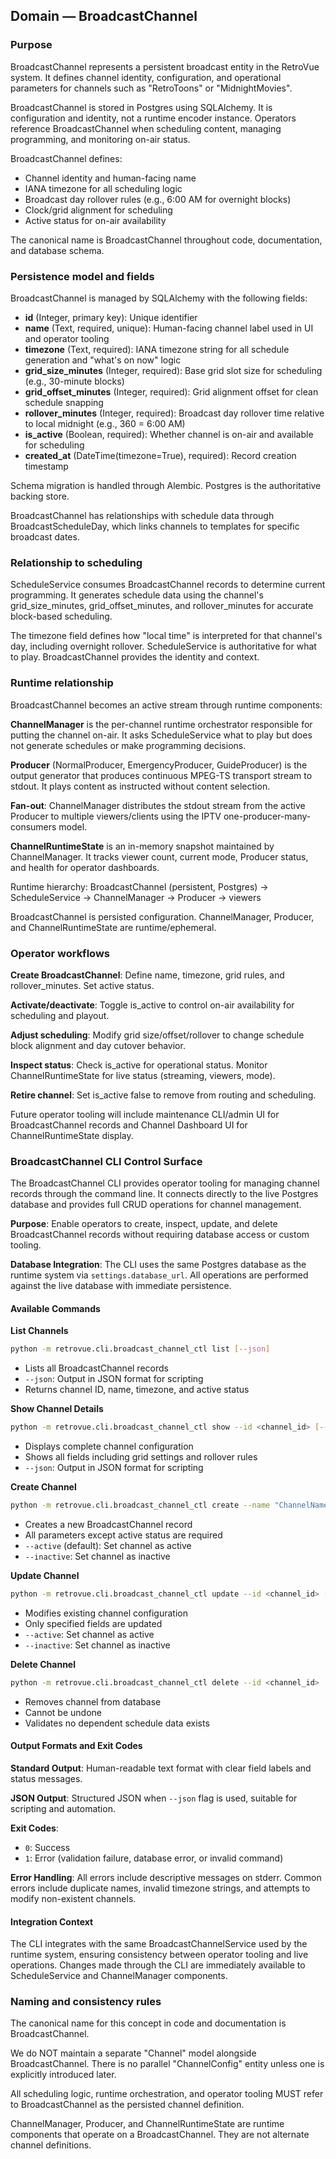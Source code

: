 ## Domain — BroadcastChannel

### Purpose

BroadcastChannel represents a persistent broadcast entity in the RetroVue system. It defines channel identity, configuration, and operational parameters for channels such as "RetroToons" or "MidnightMovies".

BroadcastChannel is stored in Postgres using SQLAlchemy. It is configuration and identity, not a runtime encoder instance. Operators reference BroadcastChannel when scheduling content, managing programming, and monitoring on-air status.

BroadcastChannel defines:

- Channel identity and human-facing name
- IANA timezone for all scheduling logic
- Broadcast day rollover rules (e.g., 6:00 AM for overnight blocks)
- Clock/grid alignment for scheduling
- Active status for on-air availability

The canonical name is BroadcastChannel throughout code, documentation, and database schema.

### Persistence model and fields

BroadcastChannel is managed by SQLAlchemy with the following fields:

- **id** (Integer, primary key): Unique identifier
- **name** (Text, required, unique): Human-facing channel label used in UI and operator tooling
- **timezone** (Text, required): IANA timezone string for all schedule generation and "what's on now" logic
- **grid_size_minutes** (Integer, required): Base grid slot size for scheduling (e.g., 30-minute blocks)
- **grid_offset_minutes** (Integer, required): Grid alignment offset for clean schedule snapping
- **rollover_minutes** (Integer, required): Broadcast day rollover time relative to local midnight (e.g., 360 = 6:00 AM)
- **is_active** (Boolean, required): Whether channel is on-air and available for scheduling
- **created_at** (DateTime(timezone=True), required): Record creation timestamp

Schema migration is handled through Alembic. Postgres is the authoritative backing store.

BroadcastChannel has relationships with schedule data through BroadcastScheduleDay, which links channels to templates for specific broadcast dates.

### Relationship to scheduling

ScheduleService consumes BroadcastChannel records to determine current programming. It generates schedule data using the channel's grid_size_minutes, grid_offset_minutes, and rollover_minutes for accurate block-based scheduling.

The timezone field defines how "local time" is interpreted for that channel's day, including overnight rollover. ScheduleService is authoritative for what to play. BroadcastChannel provides the identity and context.

### Runtime relationship

BroadcastChannel becomes an active stream through runtime components:

**ChannelManager** is the per-channel runtime orchestrator responsible for putting the channel on-air. It asks ScheduleService what to play but does not generate schedules or make programming decisions.

**Producer** (NormalProducer, EmergencyProducer, GuideProducer) is the output generator that produces continuous MPEG-TS transport stream to stdout. It plays content as instructed without content selection.

**Fan-out**: ChannelManager distributes the stdout stream from the active Producer to multiple viewers/clients using the IPTV one-producer-many-consumers model.

**ChannelRuntimeState** is an in-memory snapshot maintained by ChannelManager. It tracks viewer count, current mode, Producer status, and health for operator dashboards.

Runtime hierarchy:
BroadcastChannel (persistent, Postgres) → ScheduleService → ChannelManager → Producer → viewers

BroadcastChannel is persisted configuration. ChannelManager, Producer, and ChannelRuntimeState are runtime/ephemeral.

### Operator workflows

**Create BroadcastChannel**: Define name, timezone, grid rules, and rollover_minutes. Set active status.

**Activate/deactivate**: Toggle is_active to control on-air availability for scheduling and playout.

**Adjust scheduling**: Modify grid size/offset/rollover to change schedule block alignment and day cutover behavior.

**Inspect status**: Check is_active for operational status. Monitor ChannelRuntimeState for live status (streaming, viewers, mode).

**Retire channel**: Set is_active false to remove from routing and scheduling.

Future operator tooling will include maintenance CLI/admin UI for BroadcastChannel records and Channel Dashboard UI for ChannelRuntimeState display.

### BroadcastChannel CLI Control Surface

The BroadcastChannel CLI provides operator tooling for managing channel records through the command line. It connects directly to the live Postgres database and provides full CRUD operations for channel management.

**Purpose**: Enable operators to create, inspect, update, and delete BroadcastChannel records without requiring database access or custom tooling.

**Database Integration**: The CLI uses the same Postgres database as the runtime system via `settings.database_url`. All operations are performed against the live database with immediate persistence.

#### Available Commands

**List Channels**

```bash
python -m retrovue.cli.broadcast_channel_ctl list [--json]
```

- Lists all BroadcastChannel records
- `--json`: Output in JSON format for scripting
- Returns channel ID, name, timezone, and active status

**Show Channel Details**

```bash
python -m retrovue.cli.broadcast_channel_ctl show --id <channel_id> [--json]
```

- Displays complete channel configuration
- Shows all fields including grid settings and rollover rules
- `--json`: Output in JSON format for scripting

**Create Channel**

```bash
python -m retrovue.cli.broadcast_channel_ctl create --name "ChannelName" --timezone "America/New_York" --grid-size-minutes 30 --grid-offset-minutes 0 --rollover-minutes 360 [--active|--inactive]
```

- Creates a new BroadcastChannel record
- All parameters except active status are required
- `--active` (default): Set channel as active
- `--inactive`: Set channel as inactive

**Update Channel**

```bash
python -m retrovue.cli.broadcast_channel_ctl update --id <channel_id> [--name "NewName"] [--timezone "America/Los_Angeles"] [--grid-size-minutes 60] [--grid-offset-minutes 15] [--rollover-minutes 420] [--active|--inactive]
```

- Modifies existing channel configuration
- Only specified fields are updated
- `--active`: Set channel as active
- `--inactive`: Set channel as inactive

**Delete Channel**

```bash
python -m retrovue.cli.broadcast_channel_ctl delete --id <channel_id>
```

- Removes channel from database
- Cannot be undone
- Validates no dependent schedule data exists

#### Output Formats and Exit Codes

**Standard Output**: Human-readable text format with clear field labels and status messages.

**JSON Output**: Structured JSON when `--json` flag is used, suitable for scripting and automation.

**Exit Codes**:

- `0`: Success
- `1`: Error (validation failure, database error, or invalid command)

**Error Handling**: All errors include descriptive messages on stderr. Common errors include duplicate names, invalid timezone strings, and attempts to modify non-existent channels.

#### Integration Context

The CLI integrates with the same BroadcastChannelService used by the runtime system, ensuring consistency between operator tooling and live operations. Changes made through the CLI are immediately available to ScheduleService and ChannelManager components.

### Naming and consistency rules

The canonical name for this concept in code and documentation is BroadcastChannel.

We do NOT maintain a separate "Channel" model alongside BroadcastChannel. There is no parallel "ChannelConfig" entity unless one is explicitly introduced later.

All scheduling logic, runtime orchestration, and operator tooling MUST refer to BroadcastChannel as the persisted channel definition.

ChannelManager, Producer, and ChannelRuntimeState are runtime components that operate on a BroadcastChannel. They are not alternate channel definitions.
